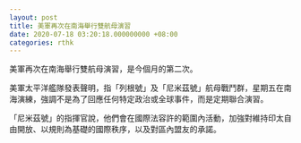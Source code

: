 ```yaml
---
layout: post
title: 美軍再次在南海舉行雙航母演習
date: 2020-07-18 03:20:18.000000000 +08:00
categories: rthk
---
```


美軍再次在南海舉行雙航母演習，是今個月的第二次。

美軍太平洋艦隊發表聲明，指「列根號」及「尼米茲號」航母戰鬥群，星期五在南海演練，強調不是為了回應任何特定政治或全球事件，而是定期聯合演習。

「尼米茲號」的指揮官說，他們會在國際法容許的範圍內活動，加強對維持印太自由開放、以規則為基礎的國際秩序，以及對區內盟友的承諾。
